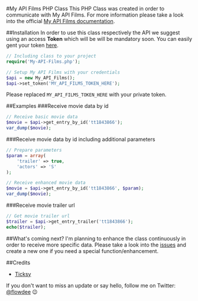 #My API Films PHP Class
This PHP Class was created in order to communicate with My API Films.
For more information please take a look into the official [My API Films documentation](http://www.myapifilms.com/ "My API Films documentation").

##Installation
In order to use this class respectively the API we suggest using an access **Token** which will be will be mandatory soon. You can easily gent your token [here](http://www.myapifilms.com/form.jsp "here").

``` php
// Including class to your project
require('My-API-Films.php');

// Setup My API Films with your credentials
$api = new My_API_Films();
$api->set_token('MY_API_FILMS_TOKEN_HERE');
```

Please replaced <code>MY_API_FILMS_TOKEN_HERE</code> with your private token.

##Examples
###Receive movie data by id
``` php
// Receive basic movie data
$movie = $api->get_entry_by_id('tt1843866');
var_dump($movie);
```

###Receive movie data by id including additional parameters
``` php
// Prepare parameters
$param = array(
	'trailer' => true, 
	'actors' => 'S'
);		

// Receive enhanced movie data
$movie = $api->get_entry_by_id('tt1843866', $param);
var_dump($movie);
```

###Receive movie trailer url
``` php
// Get movie trailer url
$trailer = $api->get_entry_trailer('tt1843866');
echo($trailer);
```

##What's coming next?
I'm planning to enhance the class continuously in order to receive more specific data. Please take a look into the [issues](https://github.com/flowdee/my-api-films-php-class/issues "issues") and create a new one if you need a special function/enhancement.

##Credits
* [Ticksy](http://www.myapifilms.com/ "My API Films")

If you don't want to miss an update or say hello, follow me on Twitter: [@flowdee](https://twitter.com/flowdee "@flowdee") :wink: